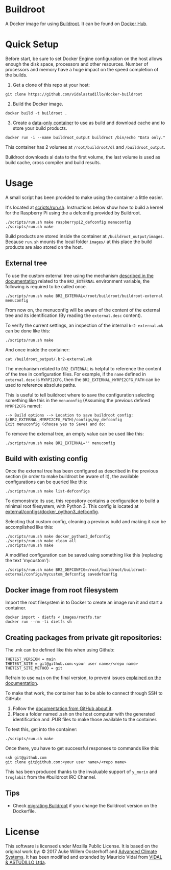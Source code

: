 # Buildroot

A Docker image for using [Buildroot][buildroot]. It can be found on [Docker Hub][hub].


# Quick Setup

Before start, be sure to set Docker Engine configuration on the host allows enough the disk space, processors and other resources. Number of processors and memory have a huge impact on the speed completion of the builds.

1. Get a clone of this repo at your host:

``` shell
git clone https://github.com/vidalastudillo/docker-buildroot
```

2. Build the Docker image.

``` shell
docker build -t buildroot .
```

3. Create a [data-only container][data-only] to use as build and download cache and to store your build products.

``` shell
docker run -i --name buildroot_output buildroot /bin/echo "Data only."
```

This container has 2 volumes at `/root/buildroot/dl` and `/buildroot_output`.

Buildroot downloads al data to the first volume, the last volume is used as build cache, cross compiler and build results.


# Usage

A small script has been provided to make using the container a little easier.

It's located at [scripts/run.sh][run.sh]. Instructions below show how to build a kernel for the Raspberry Pi using the a defconfig provided by Buildroot.

``` shell
./scripts/run.sh make raspberrypi2_defconfig menuconfig
./scripts/run.sh make
```

Build products are stored inside the container at `/buildroot_output/images`.
Because `run.sh` mounts the local folder `images/` at this place the build products are also stored on the host.

## External tree

To use the custom external tree using the mechanism [described in the documentation][br2_external] related to the `BR2_EXTERNAL` environment variable, the following is required to be called once.

``` shell
./scripts/run.sh make BR2_EXTERNAL=/root/buildroot/buildroot-external menuconfig
```

From now on, the menuconfig will be aware of the content of the external tree and its identification (By reading the `external.desc` content).

To verify the current settings, an inspection of the internal `br2-external.mk` can be done like this:

``` shell
./scripts/run.sh make
```

And once inside the container:

``` shell
cat /buildroot_output/.br2-external.mk
```

The mechanism related to `BR2_EXTERNAL` is helpful to reference the content of the tree in configuration files. For example, if the `name` defined in `external.desc` is `MYRPI2CFG`, then the `BR2_EXTERNAL_MYRPI2CFG_PATH` can be used to reference absolute paths.

This is useful to tell buildroot where to save the configuration selecting something like this in the `menuconfig` (Assuming the previous defined `MYRPI2CFG` name):

    --> Build options --> Location to save buildroot config: $(BR2_EXTERNAL_MYRPI2CFG_PATH)/configs/my_defconfig
    Exit menuconfig (choose yes to Save) and do:

To remove the external tree, an empty value can be used like this:

``` shell
./scripts/run.sh make BR2_EXTERNAL='' menuconfig
```

## Build with existing config

Once the external tree has been configured as described in the previous section (in order to make buildroot be aware of it), the available configurations can be queried like this:

```shell
./scripts/run.sh make list-defconfigs
```

To demonstrate its use, this repository contains a configuration to build a minimal root filesystem, with Python 3. This config is located at [external/configs/docker_python3_defconfig][docker_python3_defconfig].

Selecting that custom config, cleaning a previous build and making it can be accomplished like this:

```
./scripts/run.sh make docker_python3_defconfig
./scripts/run.sh make clean all
./scripts/run.sh make
```

A modified configuration can be saved using something like this (replacing the text 'mycustom'):

```shell
./scripts/run.sh make BR2_DEFCONFIG=/root/buildroot/buildroot-external/configs/mycustom_defconfig savedefconfig
```

## Docker image from root filesystem

Import the root filesystem in to Docker to create an image run it and start a container.

```shell
docker import - dietfs < images/rootfs.tar
docker run --rm -ti dietfs sh
```

## Creating packages from private git repositories:

The .mk can be defined like this when using Github:

    THETEST_VERSION = main
    THETEST_SITE = git@github.com:<your user name>/<repo name>
    THETEST_SITE_METHOD = git

Refrain to use `main` on the final version, to prevent issues [explained on the documentation][buildroot_generic_package].

To make that work, the container has to be able to connect through SSH to GitHub:

1. Follow the [documentation from GitHub about it][github_ssh].
2. Place a folder named .ssh on the host computer with the generated identification and .PUB files to make those available to the container.

To test this, get into the container:
```shell
./scripts/run.sh make
```

Once there, you have to get successful responses to commands like this:

```shell
ssh git@github.com
git clone git@github.com:<your user name>/<repo name>
```

This has been produced thanks to the invaluable support of `y_morin` and `troglobit` from the #buildroot IRC Channel.


## Tips

* Check [migrating Buildroot][migrating_buildroot] if you change the Buildroot version on the Dockerfile.


# License

This software is licensed under Mozilla Public License.
It is based on the original work by: 
&copy; 2017 Auke Willem Oosterhoff and [Advanced Climate Systems][acs].
It has been modified and extended by Mauricio Vidal from [VIDAL & ASTUDILLO Ltda][va].

[va]:https://www.vidalastudillo.com
[acs]:http://advancedclimate.nl
[buildroot]:http://buildroot.uclibc.org/
[data-only]:https://docs.docker.com/userguide/dockervolumes/
[hub]:https://hub.docker.com/r/advancedclimatesystems/docker-buildroot/builds/
[run.sh]:scripts/run.sh
[docker_python3_defconfig]:external/configs/docker_python3_defconfig

[br2_external]:http://buildroot.uclibc.org/downloads/manual/manual.html#outside-br-custom
[docker_blog]:https://blog.docker.com/2013/06/create-light-weight-docker-containers-buildroot/
[migrating_buildroot]:http://buildroot.uclibc.org/downloads/manual/manual.html#migrating-from-ol-versions

[github_ssh]:https://docs.github.com/en/authentication/connecting-to-github-with-ssh
[buildroot_generic_package]:https://buildroot.org/downloads/manual/manual.html#generic-package-reference
